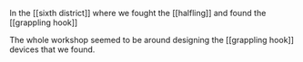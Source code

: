 In the [[sixth district]] where we fought the [[halfling]] and found the [[grappling hook]]

The whole workshop seemed to be around designing the [[grappling hook]] devices that we found.